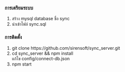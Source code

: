 <h3>การเตรียมระบบ</h3>
<ol>
<li>สร้าง mysql database ชื่อ sync</li>
<li>นำเข้าไฟล์ sync.sql</li>
</ol>

<h3>การติดตั้ง</h3>
<ol>
<li>git clone https://github.com/sirensoft/sync_server.git</li>
<li>cd sync_server && npm install</li>
</li>แก้ไข config/connect-db.json </li>
<li>npm start</li>
</ol>